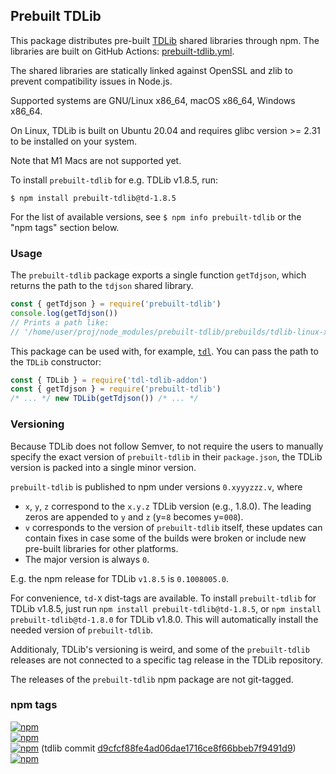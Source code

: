 ## Prebuilt TDLib

This package distributes pre-built [TDLib][] shared libraries through npm.
The libraries are built on GitHub Actions: [prebuilt-tdlib.yml][].

[TDLib]: https://github.com/tdlib/td
[prebuilt-tdlib.yml]: ../../.github/workflows/prebuilt-tdlib.yml

The shared libraries are statically linked against OpenSSL and zlib to prevent
compatibility issues in Node.js.

Supported systems are GNU/Linux x86_64, macOS x86_64, Windows x86_64.

On Linux, TDLib is built on Ubuntu 20.04 and requires glibc version >= 2.31 to
be installed on your system.

Note that M1 Macs are not supported yet.

To install `prebuilt-tdlib` for e.g. TDLib v1.8.5, run:

```console
$ npm install prebuilt-tdlib@td-1.8.5
```

For the list of available versions, see `$ npm info prebuilt-tdlib` or the "npm
tags" section below.

### Usage

The `prebuilt-tdlib` package exports a single function `getTdjson`, which
returns the path to the `tdjson` shared library.

```javascript
const { getTdjson } = require('prebuilt-tdlib')
console.log(getTdjson())
// Prints a path like:
// '/home/user/proj/node_modules/prebuilt-tdlib/prebuilds/tdlib-linux-x64/libtdjson.so'
```

This package can be used with, for example, [`tdl`][tdl]. You can pass the
path to the `TDLib` constructor:

[tdl]: https://github.com/Bannerets/tdl

```javascript
const { TDLib } = require('tdl-tdlib-addon')
const { getTdjson } = require('prebuilt-tdlib')
/* ... */ new TDLib(getTdjson()) /* ... */
```

### Versioning

Because TDLib does not follow Semver, to not require the users to manually
specify the exact version of `prebuilt-tdlib` in their `package.json`, the TDLib
version is packed into a single minor version.

`prebuilt-tdlib` is published to npm under versions `0.xyyyzzz.v`, where

- `x`, `y`, `z` correspond to the `x.y.z` TDLib version (e.g., 1.8.0). The
  leading zeros are appended to `y` and `z` (y=`8` becomes y=`008`).
- `v` corresponds to the version of `prebuilt-tdlib` itself, these updates can
  contain fixes in case some of the builds were broken or include new pre-built
  libraries for other platforms.
- The major version is always `0`.

E.g. the npm release for TDLib `v1.8.5` is `0.1008005.0`.

For convenience, `td-X` dist-tags are available. To install `prebuilt-tdlib` for
TDLib v1.8.5, just run `npm install prebuilt-tdlib@td-1.8.5`, or
`npm install prebuilt-tdlib@td-1.8.0` for TDLib v1.8.0. This will automatically
install the needed version of `prebuilt-tdlib`.

Additionaly, TDLib's versioning is weird, and some of the `prebuilt-tdlib`
releases are not connected to a specific tag release in the TDLib repository.

The releases of the `prebuilt-tdlib` npm package are not git-tagged.

### npm tags

[![npm](https://img.shields.io/npm/v/prebuilt-tdlib/latest.svg)](https://www.npmjs.com/package/prebuilt-tdlib)<br>
[![npm](https://img.shields.io/npm/v/prebuilt-tdlib/beta.svg)](https://www.npmjs.com/package/prebuilt-tdlib)<br>
[![npm](https://img.shields.io/npm/v/prebuilt-tdlib/td-1.8.5.svg)](https://www.npmjs.com/package/prebuilt-tdlib/v/td-1.8.5) (tdlib commit [d9cfcf88fe4ad06dae1716ce8f66bbeb7f9491d9](https://github.com/tdlib/td/commit/d9cfcf88fe4ad06dae1716ce8f66bbeb7f9491d9))<br>
[![npm](https://img.shields.io/npm/v/prebuilt-tdlib/td-1.8.0.svg)](https://www.npmjs.com/package/prebuilt-tdlib/v/td-1.8.0)<br>
